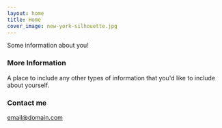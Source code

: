 ```yaml
---
layout: home
title: Home
cover_image: new-york-silhouette.jpg
---
```


Some information about you!

### More Information

A place to include any other types of information that you'd like to include about yourself. 

### Contact me

[email@domain.com](mailto:email@domain.com)
